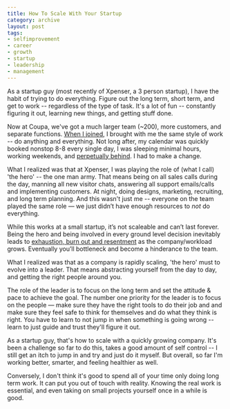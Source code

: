 ```yaml
---
title: How To Scale With Your Startup
category: archive
layout: post
tags:
- selfimprovement
- career
- growth
- startup
- leadership
- management
---
```


As a startup guy (most recently of Xpenser, a 3 person startup), I have the habit of trying to do everything. Figure out the long term, short term, and get to work -- regardless of the type of task. It's a lot of fun -- constantly figuring it out, learning new things, and getting stuff done.

Now at Coupa, we've got a much larger team (~200), more customers, and separate functions. [When I joined](http://chrisyin.com/2013/04/17/hello-coupa/), I brought with me the same style of work -- do anything and everything. Not long after, my calendar was quickly booked nonstop 8-8 every single day, I was sleeping minimal hours, working weekends, and [perpetually behind](http://www.chrisyin.com/2013/08/27/pretending-to-work/). I had to make a change.

What I realized was that at Xpenser, I was playing the role of (what I call) 'the hero' -- the one man army. That means being on all sales calls during the day, manning all new visitor chats, answering all support emails/calls and implementing customers. At night, doing designs, marketing, recruiting, and long term planning. And this wasn't just me -- everyone on the team played the same role — we just didn’t have enough resources to *not* do everything.

While this works at a small startup, it’s not scaleable and can’t last forever. Being the hero and being involved in every ground level decision inevitably leads to [exhaustion, burn out and resentment](http://www.businessweek.com/articles/2012-04-12/how-to-avoid-burnout-marissa-mayer) as the company/workload grows. Eventually you’ll bottleneck and become a hinderance to the team.

What I realized was that as a company is rapidly scaling, 'the hero' must to evolve into a leader. That means abstracting yourself from the day to day, and getting the right people around you.

The role of the leader is to focus on the long term and set the attitude & pace to achieve the goal. The number one priority for the leader is to focus on the people — make sure they have the right tools to do their job and and make sure they feel safe to think for themselves and do what they think is right. You have to learn to not jump in when something is going wrong -- learn to just guide and trust they'll figure it out.

As a startup guy, that's how to scale with a quickly growing company. It's been a challenge so far to do this, takes a good amount of self control -- I still get an itch to jump in and try and just do it myself. But overall, so far I'm working better, smarter, and feeling healthier as well.

Conversely, I don't think it's good to spend all of your time only doing long term work. It can put you out of touch with reality. Knowing the real work is essential, and even taking on small projects yourself once in a while is good.